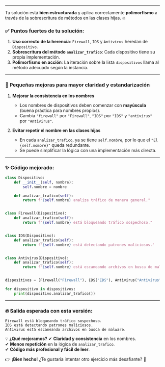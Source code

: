 ___
Tu solución está **bien estructurada** y aplica correctamente **polimorfismo** a través de la sobrescritura de métodos en las clases hijas. 🔥

### ✅ **Puntos fuertes de tu solución:**

1. **Uso correcto de la herencia**: `Firewall`, `IDS` y `Antivirus` heredan de `Dispositivo`.
2. **Sobrescritura del método `analizar_trafico`**: Cada dispositivo tiene su propia implementación.
3. **Polimorfismo en acción**: La iteración sobre la lista `dispositivos` llama al método adecuado según la instancia.

---

### 🔧 **Pequeñas mejoras para mayor claridad y estandarización**

1. **Mejorar la consistencia en los nombres**
    
    - Los nombres de dispositivos deben comenzar con **mayúscula** (buena práctica para nombres propios).
    - Cambia `"firewall"` por `"Firewall"`, `"IDS"` por `"IDS"` y `"antivirus"` por `"Antivirus"`.
2. **Evitar repetir el nombre en las clases hijas**
    
    - En cada `analizar_trafico`, ya se tiene `self.nombre`, por lo que el `"El {self.nombre}"` queda redundante.
    - Se puede simplificar la lógica con una implementación más directa.

---

### ✨ **Código mejorado:**

```python
class Dispositivo:
    def __init__(self, nombre):
        self.nombre = nombre

    def analizar_trafico(self):
        return f"{self.nombre} analiza tráfico de manera general."


class Firewall(Dispositivo):
    def analizar_trafico(self):
        return f"{self.nombre} está bloqueando tráfico sospechoso."


class IDS(Dispositivo):
    def analizar_trafico(self):
        return f"{self.nombre} está detectando patrones maliciosos."


class Antivirus(Dispositivo):
    def analizar_trafico(self):
        return f"{self.nombre} está escaneando archivos en busca de malware."


dispositivos = [Firewall("Firewall"), IDS("IDS"), Antivirus("Antivirus")]

for dispositivo in dispositivos:
    print(dispositivo.analizar_trafico())
```

---

### 🔥 **Salida esperada con esta versión:**

```
Firewall está bloqueando tráfico sospechoso.
IDS está detectando patrones maliciosos.
Antivirus está escaneando archivos en busca de malware.
```

💡 **¿Qué mejoramos?** ✔ **Claridad y consistencia** en los nombres.  
✔ **Menos repetición** en la lógica de `analizar_trafico`.  
✔ **Código más profesional y fácil de leer**.

👉 **¡Bien hecho!** ¿Te gustaría intentar otro ejercicio más desafiante? 🚀